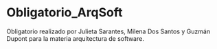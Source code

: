 # Obligatorio_ArqSoft
Obligatorio realizado por Julieta Sarantes, Milena Dos Santos y Guzmán Dupont para la materia arquitectura de software.
